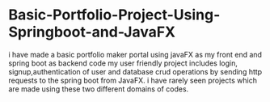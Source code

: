 # Basic-Portfolio-Project-Using-Springboot-and-JavaFX
i have made a basic portfolio maker portal using javaFX as my front end and spring boot as backend code my user friendly project includes login, signup,authentication of user and database crud operations by sending http requests to the spring boot from JavaFX. i have rarely seen projects which are made using these two different domains of codes. 
